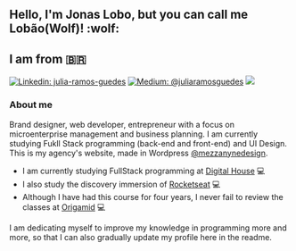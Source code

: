 <h2>Hello, I'm Jonas Lobo, but you can call me Lobão(Wolf)! :wolf: </h2> 

## I am from  :brazil:

[![Linkedin: julia-ramos-guedes](https://img.shields.io/badge/-Linkedin-blue?style=flat&logo=Linkedin&logoColor=white&link=https://www.linkedin.com/in/jonaslobo/)](https://www.linkedin.com/in/jonaslobo/)
[![Medium: @juliaramosguedes](https://img.shields.io/badge/-Medium-black?style=flat&logo=Medium&logoColor=white&link=https://medium.com/@lobao84)](https://medium.com/@juliaramosguedes/)
![](https://medium.com/@lobao84) 


### About me

Brand designer, web developer, entrepreneur with a focus on microenterprise management and business planning. I am currently studying Fukll Stack programming (back-end and front-end) and UI Design.
This is my agency's website, made in Wordpress [@mezzanynedesign](https://emd.art.br/).


- I am currently studying FullStack programming at [Digital House](https://www.digitalhouse.com/br/) 💻 
- I also study the discovery immersion of [Rocketseat](https://app.rocketseat.com.br/) 💻 
- Although I have had this course for four years, I never fail to review the classes at [Origamid](https://www.origamid.com/) 💻

<p>I am dedicating myself to improve my knowledge in programming more and more, so that I can also gradually update my profile here in the readme.</p>











